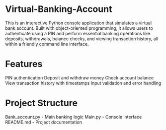 # Virtual-Banking-Account
This is an interactive Python console application that simulates a virtual bank account. Built with object-oriented programming, it allows users to authenticate using a PIN and perform essential banking operations like deposits, withdrawals, balance checks, and viewing transaction history, all within a friendly command line interface.
# Features
PIN authentication 
Deposit and withdraw money 
Check account balance 
View transaction history with timestamps 
Input validation and error handling
# Project Structure
Bank_account.py - Main banking logic
Main.py - Console interface
README.md - Project documentation
